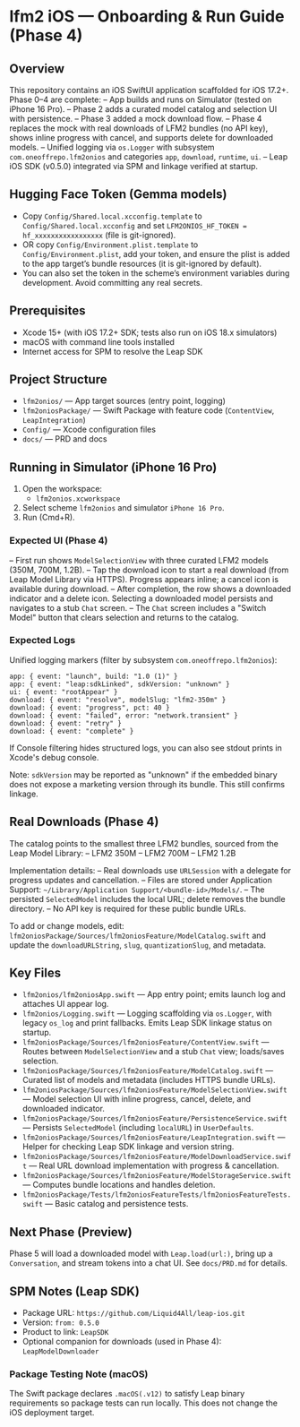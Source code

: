 # lfm2 iOS — Onboarding & Run Guide (Phase 4)

## Overview
This repository contains an iOS SwiftUI application scaffolded for iOS 17.2+. Phase 0–4 are complete:
– App builds and runs on Simulator (tested on iPhone 16 Pro).
– Phase 2 adds a curated model catalog and selection UI with persistence.
– Phase 3 added a mock download flow.
– Phase 4 replaces the mock with real downloads of LFM2 bundles (no API key), shows inline progress with cancel, and supports delete for downloaded models.
– Unified logging via `os.Logger` with subsystem `com.oneoffrepo.lfm2onios` and categories `app`, `download`, `runtime`, `ui`.
– Leap iOS SDK (v0.5.0) integrated via SPM and linkage verified at startup.


## Hugging Face Token (Gemma models)
- Copy `Config/Shared.local.xcconfig.template` to `Config/Shared.local.xcconfig` and set `LFM2ONIOS_HF_TOKEN = hf_xxxxxxxxxxxxxxxxx` (file is git-ignored).
- OR copy `Config/Environment.plist.template` to `Config/Environment.plist`, add your token, and ensure the plist is added to the app target’s bundle resources (it is git-ignored by default).
- You can also set the token in the scheme’s environment variables during development. Avoid committing any real secrets.

## Prerequisites
- Xcode 15+ (with iOS 17.2+ SDK; tests also run on iOS 18.x simulators)
- macOS with command line tools installed
- Internet access for SPM to resolve the Leap SDK

## Project Structure
- `lfm2onios/` — App target sources (entry point, logging)
- `lfm2oniosPackage/` — Swift Package with feature code (`ContentView`, `LeapIntegration`)
- `Config/` — Xcode configuration files
- `docs/` — PRD and docs

## Running in Simulator (iPhone 16 Pro)
1. Open the workspace:
   - `lfm2onios.xcworkspace`
2. Select scheme `lfm2onios` and simulator `iPhone 16 Pro`.
3. Run (Cmd+R).

### Expected UI (Phase 4)
– First run shows `ModelSelectionView` with three curated LFM2 models (350M, 700M, 1.2B).
– Tap the download icon to start a real download (from Leap Model Library via HTTPS). Progress appears inline; a cancel icon is available during download.
– After completion, the row shows a downloaded indicator and a delete icon. Selecting a downloaded model persists and navigates to a stub `Chat` screen.
– The `Chat` screen includes a "Switch Model" button that clears selection and returns to the catalog.

### Expected Logs
Unified logging markers (filter by subsystem `com.oneoffrepo.lfm2onios`):
```
app: { event: "launch", build: "1.0 (1)" }
app: { event: "leap:sdkLinked", sdkVersion: "unknown" }
ui: { event: "rootAppear" }
download: { event: "resolve", modelSlug: "lfm2-350m" }
download: { event: "progress", pct: 40 }
download: { event: "failed", error: "network.transient" }
download: { event: "retry" }
download: { event: "complete" }
```
If Console filtering hides structured logs, you can also see stdout prints in Xcode's debug console.

Note: `sdkVersion` may be reported as "unknown" if the embedded binary does not expose a marketing version through its bundle. This still confirms linkage.

## Real Downloads (Phase 4)
The catalog points to the smallest three LFM2 bundles, sourced from the Leap Model Library:
– LFM2 350M
– LFM2 700M
– LFM2 1.2B

Implementation details:
– Real downloads use `URLSession` with a delegate for progress updates and cancellation.
– Files are stored under Application Support: `~/Library/Application Support/<bundle-id>/Models/`.
– The persisted `SelectedModel` includes the local URL; delete removes the bundle directory.
– No API key is required for these public bundle URLs.

To add or change models, edit:
`lfm2oniosPackage/Sources/lfm2oniosFeature/ModelCatalog.swift`
and update the `downloadURLString`, `slug`, `quantizationSlug`, and metadata.

## Key Files
- `lfm2onios/lfm2oniosApp.swift` — App entry point; emits launch log and attaches UI appear log.
- `lfm2onios/Logging.swift` — Logging scaffolding via `os.Logger`, with legacy `os_log` and print fallbacks. Emits Leap SDK linkage status on startup.
- `lfm2oniosPackage/Sources/lfm2oniosFeature/ContentView.swift` — Routes between `ModelSelectionView` and a stub `Chat` view; loads/saves selection.
- `lfm2oniosPackage/Sources/lfm2oniosFeature/ModelCatalog.swift` — Curated list of models and metadata (includes HTTPS bundle URLs).
- `lfm2oniosPackage/Sources/lfm2oniosFeature/ModelSelectionView.swift` — Model selection UI with inline progress, cancel, delete, and downloaded indicator.
- `lfm2oniosPackage/Sources/lfm2oniosFeature/PersistenceService.swift` — Persists `SelectedModel` (including `localURL`) in `UserDefaults`.
- `lfm2oniosPackage/Sources/lfm2oniosFeature/LeapIntegration.swift` — Helper for checking Leap SDK linkage and version string.
- `lfm2oniosPackage/Sources/lfm2oniosFeature/ModelDownloadService.swift` — Real URL download implementation with progress & cancellation.
- `lfm2oniosPackage/Sources/lfm2oniosFeature/ModelStorageService.swift` — Computes bundle locations and handles deletion.
- `lfm2oniosPackage/Tests/lfm2oniosFeatureTests/lfm2oniosFeatureTests.swift` — Basic catalog and persistence tests.

## Next Phase (Preview)
Phase 5 will load a downloaded model with `Leap.load(url:)`, bring up a `Conversation`, and stream tokens into a chat UI. See `docs/PRD.md` for details.

## SPM Notes (Leap SDK)
- Package URL: `https://github.com/Liquid4All/leap-ios.git`
- Version: `from: 0.5.0`
- Product to link: `LeapSDK`
- Optional companion for downloads (used in Phase 4): `LeapModelDownloader`

### Package Testing Note (macOS)
The Swift package declares `.macOS(.v12)` to satisfy Leap binary requirements so package tests can run locally. This does not change the iOS deployment target.
